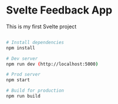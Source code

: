 # Svelte Feedback App

This is my first Svelte project

```bash

# Install dependencies
npm install

# Dev server
npm run dev (http://localhost:5000)

# Prod server
npm start

# Build for production
npm run build
```

